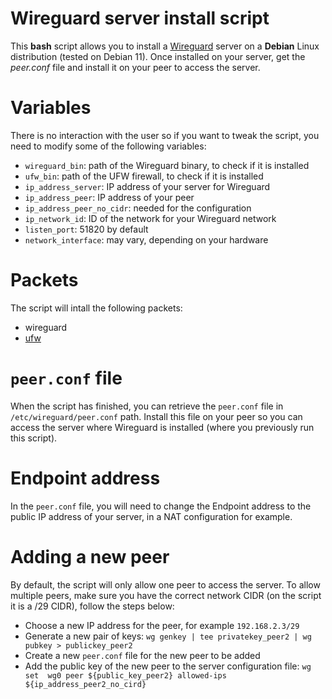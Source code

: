 # Wireguard server install script

This **bash** script allows you to install a [Wireguard](https://www.wireguard.com/) server on a **Debian** Linux distribution (tested on Debian 11). Once installed on your server, get the *peer.conf* file and install it on your peer to access the server.

# Variables

There is no interaction with the user so if you want to tweak the script, you need to modify some of the following variables: 
- `wireguard_bin`: path of the Wireguard binary, to check if it is installed
- `ufw_bin`: path of the UFW firewall, to check if it is installed 
- `ip_address_server`: IP address of your server for Wireguard
- `ip_address_peer`: IP address of your peer
- `ip_address_peer_no_cidr`: needed for the configuration
- `ip_network_id`: ID of the network for your Wireguard network
- `listen_port`: 51820 by default
- `network_interface`: may vary, depending on your hardware

# Packets

The script will intall the following packets:
- wireguard
- [ufw](https://wiki.debian.org/Uncomplicated%20Firewall%20%28ufw%29)

# `peer.conf` file

When the script has finished, you can retrieve the `peer.conf` file in `/etc/wireguard/peer.conf` path. Install this file on your peer so you can access the server where Wireguard is installed (where you previously run this script).

# Endpoint address

In the `peer.conf` file, you will need to change the Endpoint address to the public IP address of your server, in a NAT configuration for example.

# Adding a new peer

By default, the script will only allow one peer to access the server. To allow multiple peers, make sure you have the correct network CIDR (on the script it is a /29 CIDR), follow the steps below:
- Choose a new IP address for the peer, for example `192.168.2.3/29`
- Generate a new pair of keys: `wg genkey | tee privatekey_peer2 | wg pubkey > publickey_peer2`
- Create a new `peer.conf` file for the new peer to be added
- Add the public key of the new peer to the server configuration file: `wg set  wg0 peer ${public_key_peer2} allowed-ips ${ip_address_peer2_no_cird}`
